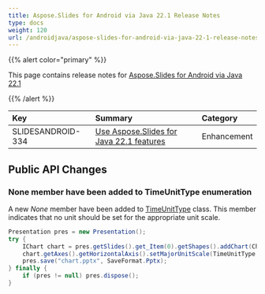 ```yaml
---
title: Aspose.Slides for Android via Java 22.1 Release Notes
type: docs
weight: 120
url: /androidjava/aspose-slides-for-android-via-java-22-1-release-notes/
---
```


{{% alert color="primary" %}} 

This page contains release notes for [Aspose.Slides for Android via Java 22.1](https://repository.aspose.com/list/repo/com/aspose/aspose-slides/22.1/)

{{% /alert %}} 

|**Key**|**Summary**|**Category**|
| :- | :- | :- |
|SLIDESANDROID-334|[Use Aspose.Slides for Java 22.1 features](/slides/androidjava/aspose-slides-for-java-22-1-release-notes/)|Enhancement|


## Public API Changes ##

### None member have been added to TimeUnitType enumeration ###

A new *None* member have been added to [TimeUnitType](https://reference.aspose.com/slides/androidjava/com.aspose.slides/TimeUnitType) class. This member indicates that no unit should be set for the appropriate unit scale.

``` java
Presentation pres = new Presentation();
try {
    IChart chart = pres.getSlides().get_Item(0).getShapes().addChart(ChartType.Area, 10, 10, 400, 300, true);
    chart.getAxes().getHorizontalAxis().setMajorUnitScale(TimeUnitType.None);
    pres.save("chart.pptx", SaveFormat.Pptx);
} finally {
    if (pres != null) pres.dispose();
}
```